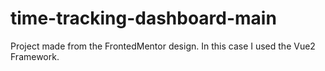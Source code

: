 # time-tracking-dashboard-main

Project made from the FrontedMentor design.
In this case I used the Vue2 Framework. 
